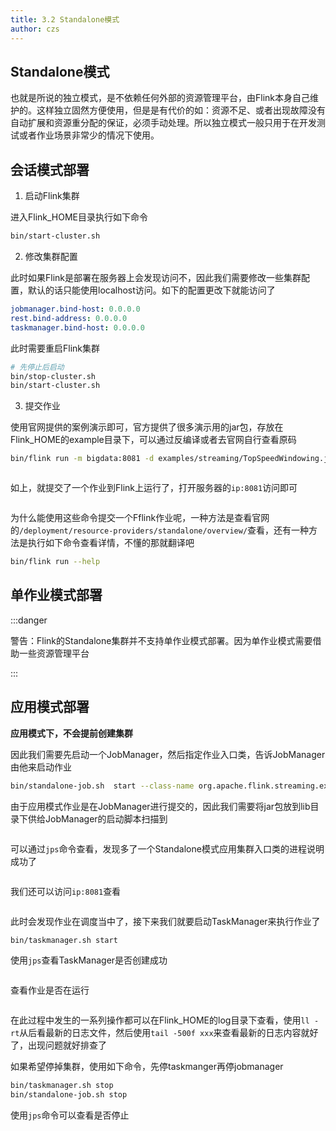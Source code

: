 ```yaml
---
title: 3.2 Standalone模式
author: czs
---
```


## Standalone模式

也就是所说的独立模式，是不依赖任何外部的资源管理平台，由Flink本身自己维护的。这样独立固然方便使用，但是是有代价的如：资源不足、或者出现故障没有自动扩展和资源重分配的保证，必须手动处理。所以独立模式一般只用于在开发测试或者作业场景非常少的情况下使用。

## 会话模式部署

1. 启动Flink集群

进入Flink_HOME目录执行如下命令

```sh
bin/start-cluster.sh
```

2. 修改集群配置

此时如果Flink是部署在服务器上会发现访问不，因此我们需要修改一些集群配置，默认的话只能使用localhost访问。如下的配置更改下就能访问了

```yaml
jobmanager.bind-host: 0.0.0.0
rest.bind-address: 0.0.0.0
taskmanager.bind-host: 0.0.0.0
```

此时需要重启Flink集群

```sh
# 先停止后启动
bin/stop-cluster.sh
bin/start-cluster.sh
```

3. 提交作业

使用官网提供的案例演示即可，官方提供了很多演示用的jar包，存放在Flink_HOME的example目录下，可以通过反编译或者去官网自行查看原码

```sh
bin/flink run -m bigdata:8081 -d examples/streaming/TopSpeedWindowing.jar
```

<img :src="$withBase('/5.png')">

如上，就提交了一个作业到Flink上运行了，打开服务器的`ip:8081`访问即可

<img :src="$withBase('/6.png')">

为什么能使用这些命令提交一个Fflink作业呢，一种方法是查看官网的`/deployment/resource-providers/standalone/overview/`查看，还有一种方法是执行如下命令查看详情，不懂的那就翻译吧

```sh
bin/flink run --help
```

## 单作业模式部署

:::danger

警告：Flink的Standalone集群并不支持单作业模式部署。因为单作业模式需要借助一些资源管理平台

:::

## 应用模式部署

**应用模式下，不会提前创建集群**

因此我们需要先启动一个JobManager，然后指定作业入口类，告诉JobManager由他来启动作业

```sh
bin/standalone-job.sh  start --class-name org.apache.flink.streaming.examples.windowing.TopSpeedWindowing
```

由于应用模式作业是在JobManager进行提交的，因此我们需要将jar包放到lib目录下供给JobManager的启动脚本扫描到

<img :src="$withBase('/7.png')">

可以通过`jps`命令查看，发现多了一个Standalone模式应用集群入口类的进程说明成功了

<img :src="$withBase('/8.png')">

我们还可以访问`ip:8081`查看

<img :src="$withBase('/9.png')">

此时会发现作业在调度当中了，接下来我们就要启动TaskManager来执行作业了

```sh
bin/taskmanager.sh start
```

使用`jps`查看TaskManager是否创建成功

<img :src="$withBase('/10.png')">

查看作业是否在运行

<img :src="$withBase('/11.png')">

在此过程中发生的一系列操作都可以在Flink_HOME的log目录下查看，使用`ll -rt`从后看最新的日志文件，然后使用`tail -500f xxx`来查看最新的日志内容就好了，出现问题就好排查了

如果希望停掉集群，使用如下命令，先停taskmanger再停jobmanager

```sh
bin/taskmanager.sh stop
bin/standalone-job.sh stop
```

使用`jps`命令可以查看是否停止
